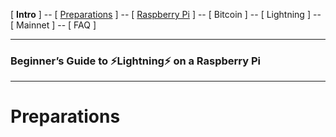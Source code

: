 [ **Intro** ] -- [ [Preparations](raspibolt_10_preparations.md) ] -- [ [Raspberry Pi](raspibolt_20_pi) ] -- [ Bitcoin ] -- [ Lightning ] -- [ Mainnet ] -- [ FAQ ]

-------
### Beginner’s Guide to ️⚡Lightning️⚡ on a Raspberry Pi
--------

# Preparations
